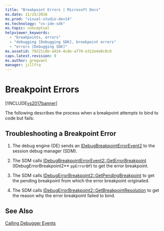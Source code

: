 ```yaml
---
title: "Breakpoint Errors | Microsoft Docs"
ms.date: 11/15/2016
ms.prod: "visual-studio-dev14"
ms.technology: "vs-ide-sdk"
ms.topic: conceptual
helpviewer_keywords: 
  - "breakpoints, errors"
  - "debugging [Debugging SDK], breakpoint errors"
  - "errors [Debugging SDK]"
ms.assetid: 79221c6b-a924-4c8e-a778-e312e4e0c0c8
caps.latest.revision: 9
ms.author: gregvanl
manager: jillfra
---
```

# Breakpoint Errors
[!INCLUDE[vs2017banner](../../includes/vs2017banner.md)]

The following describes the process when a breakpoint attempts to bind to code but fails:  
  
## Troubleshooting a Breakpoint Error  
  
1. The debug engine (DE) sends an [IDebugBreakpointErrorEvent2](../../extensibility/debugger/reference/idebugbreakpointerrorevent2.md) to the session debug manager (SDM).  
  
2. The SDM calls [IDebugBreakpointErrorEvent2::GetErrorBreakpoint](../../extensibility/debugger/reference/idebugbreakpointerrorevent2-geterrorbreakpoint.md) (IDebugErrorBreakpoint2** `ppErrorBP`) to get the error breakpoint.  
  
3. The SDM calls [IDebugErrorBreakpoint2::GetPendingBreakpoint](../../extensibility/debugger/reference/idebugerrorbreakpoint2-getpendingbreakpoint.md) to get the pending breakpoint from which the error breakpoint originated.  
  
4. The SDM calls [IDebugErrorBreakpoint2::GetBreakpointResolution](../../extensibility/debugger/reference/idebugerrorbreakpoint2-getbreakpointresolution.md) to get the reason why the error breakpoint failed to bind.  
  
## See Also  
 [Calling Debugger Events](../../extensibility/debugger/calling-debugger-events.md)
